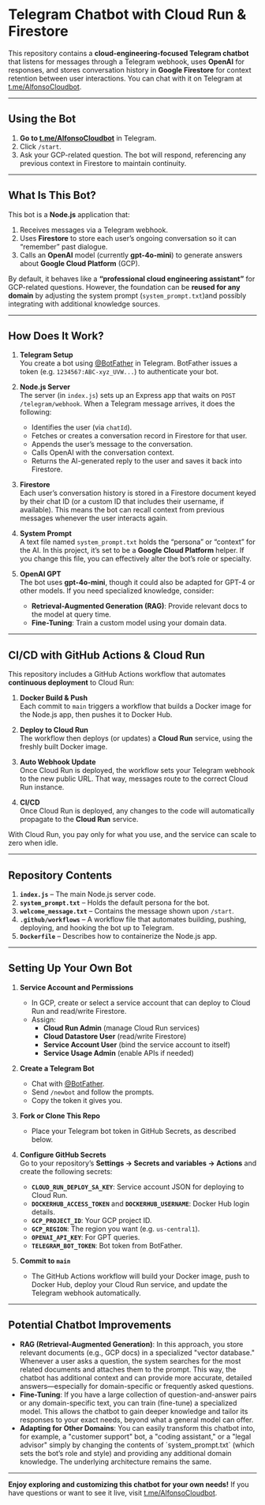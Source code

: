 # Telegram Chatbot with Cloud Run & Firestore

This repository contains a **cloud-engineering-focused Telegram chatbot** that listens for messages through a Telegram webhook, uses **OpenAI** for responses, and stores conversation history in **Google Firestore** for context retention between user interactions. You can chat with it on Telegram at [t.me/AlfonsoCloudbot](https://t.me/AlfonsoCloudbot).

---

## Using the Bot

1. **Go to [t.me/AlfonsoCloudbot](https://t.me/AlfonsoCloudbot)** in Telegram.  
2. Click `/start`.  
3. Ask your GCP-related question. The bot will respond, referencing any previous context in Firestore to maintain continuity.

---

## What Is This Bot?

This bot is a **Node.js** application that:
1. Receives messages via a Telegram webhook.
2. Uses **Firestore** to store each user’s ongoing conversation so it can “remember” past dialogue.
3. Calls an **OpenAI** model (currently **gpt-4o-mini**) to generate answers about **Google Cloud Platform** (GCP).

By default, it behaves like a **“professional cloud engineering assistant”** for GCP-related questions. However, the foundation can be **reused for any domain** by adjusting the system prompt (`system_prompt.txt`)and possibly integrating with additional knowledge sources.

---

## How Does It Work?

1. **Telegram Setup**  
   You create a bot using [@BotFather](https://t.me/BotFather) in Telegram. BotFather issues a token (e.g. `1234567:ABC-xyz_UVW...`) to authenticate your bot.

2. **Node.js Server**  
   The server (in `index.js`) sets up an Express app that waits on `POST /telegram/webhook`. When a Telegram message arrives, it does the following:
   - Identifies the user (via `chatId`).
   - Fetches or creates a conversation record in Firestore for that user.
   - Appends the user’s message to the conversation.
   - Calls OpenAI with the conversation context.
   - Returns the AI-generated reply to the user and saves it back into Firestore.

3. **Firestore**  
   Each user’s conversation history is stored in a Firestore document keyed by their chat ID (or a custom ID that includes their username, if available). This means the bot can recall context from previous messages whenever the user interacts again.

4. **System Prompt**  
   A text file named `system_prompt.txt` holds the “persona” or “context” for the AI. In this project, it’s set to be a **Google Cloud Platform** helper. If you change this file, you can effectively alter the bot’s role or specialty.

5. **OpenAI GPT**  
   The bot uses **gpt-4o-mini**, though it could also be adapted for GPT-4 or other models. If you need specialized knowledge, consider:
   - **Retrieval-Augmented Generation (RAG)**: Provide relevant docs to the model at query time.
   - **Fine-Tuning**: Train a custom model using your domain data.

---

## CI/CD with GitHub Actions & Cloud Run

This repository includes a GitHub Actions workflow that automates **continuous deployment** to Cloud Run:

1. **Docker Build & Push**  
   Each commit to `main` triggers a workflow that builds a Docker image for the Node.js app, then pushes it to Docker Hub.

2. **Deploy to Cloud Run**  
   The workflow then deploys (or updates) a **Cloud Run** service, using the freshly built Docker image.

3. **Auto Webhook Update**  
   Once Cloud Run is deployed, the workflow sets your Telegram webhook to the new public URL. That way, messages route to the correct Cloud Run instance.

4. **CI/CD**  
   Once Cloud Run is deployed, any changes to the code will automatically propagate to the **Cloud Run** service.

With Cloud Run, you pay only for what you use, and the service can scale to zero when idle.

---

## Repository Contents

1. **`index.js`** – The main Node.js server code.  
2. **`system_prompt.txt`** – Holds the default persona for the bot.  
3. **`welcome_message.txt`** – Contains the message shown upon `/start`.  
4. **`.github/workflows`** – A workflow file that automates building, pushing, deploying, and hooking the bot up to Telegram.  
5. **`Dockerfile`** – Describes how to containerize the Node.js app.

---

## Setting Up Your Own Bot

1. **Service Account and Permissions**  
   - In GCP, create or select a service account that can deploy to Cloud Run and read/write Firestore.  
   - Assign:
     - **Cloud Run Admin** (manage Cloud Run services)  
     - **Cloud Datastore User** (read/write Firestore)  
     - **Service Account User** (bind the service account to itself)  
     - **Service Usage Admin** (enable APIs if needed)

2. **Create a Telegram Bot**  
   - Chat with [@BotFather](https://t.me/BotFather).  
   - Send `/newbot` and follow the prompts.  
   - Copy the token it gives you.

3. **Fork or Clone This Repo**  
   - Place your Telegram bot token in GitHub Secrets, as described below.

4. **Configure GitHub Secrets**  
   Go to your repository’s **Settings → Secrets and variables → Actions** and create the following secrets:
   - **`CLOUD_RUN_DEPLOY_SA_KEY`**: Service account JSON for deploying to Cloud Run.  
   - **`DOCKERHUB_ACCESS_TOKEN`** and **`DOCKERHUB_USERNAME`**: Docker Hub login details.  
   - **`GCP_PROJECT_ID`**: Your GCP project ID.  
   - **`GCP_REGION`**: The region you want (e.g. `us-central1`).  
   - **`OPENAI_API_KEY`**: For GPT queries.  
   - **`TELEGRAM_BOT_TOKEN`**: Bot token from BotFather.

5. **Commit to `main`**  
   - The GitHub Actions workflow will build your Docker image, push to Docker Hub, deploy your Cloud Run service, and update the Telegram webhook automatically.

---

## Potential Chatbot Improvements

- **RAG (Retrieval-Augmented Generation)**: In this approach, you store relevant documents (e.g., GCP docs) in a specialized "vector database." Whenever a user asks a question, the system searches for the most related documents and attaches them to the prompt. This way, the chatbot has additional context and can provide more accurate, detailed answers—especially for domain-specific or frequently asked questions.
- **Fine-Tuning**: If you have a large collection of question-and-answer pairs or any domain-specific text, you can train (fine-tune) a specialized model. This allows the chatbot to gain deeper knowledge and tailor its responses to your exact needs, beyond what a general model can offer.
- **Adapting for Other Domains**: You can easily transform this chatbot into, for example, a "customer support" bot, a "coding assistant," or a "legal advisor" simply by changing the contents of ´system_prompt.txt` (which sets the bot’s role and style) and providing any additional domain knowledge. The underlying architecture remains the same.

---

**Enjoy exploring and customizing this chatbot for your own needs!** If you have questions or want to see it live, visit [t.me/AlfonsoCloudbot](https://t.me/AlfonsoCloudbot). 
